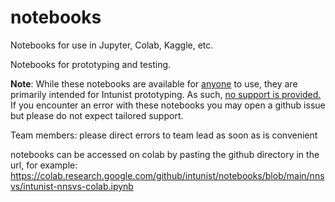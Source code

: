 # notebooks
Notebooks for use in Jupyter, Colab, Kaggle, etc.

Notebooks for prototyping and testing.

**Note**: While these notebooks are available for <ins>anyone</ins> to use, they are primarily intended for Intunist prototyping. As such, <ins>no support is provided.</ins>
<br/>If you encounter an error with these notebooks you may open a github issue but please do not expect tailored support.

Team members: please direct errors to team lead as soon as is convenient

notebooks can be accessed on colab by pasting the github directory in the url, for example: https://colab.research.google.com/github/intunist/notebooks/blob/main/nnsvs/intunist-nnsvs-colab.ipynb
